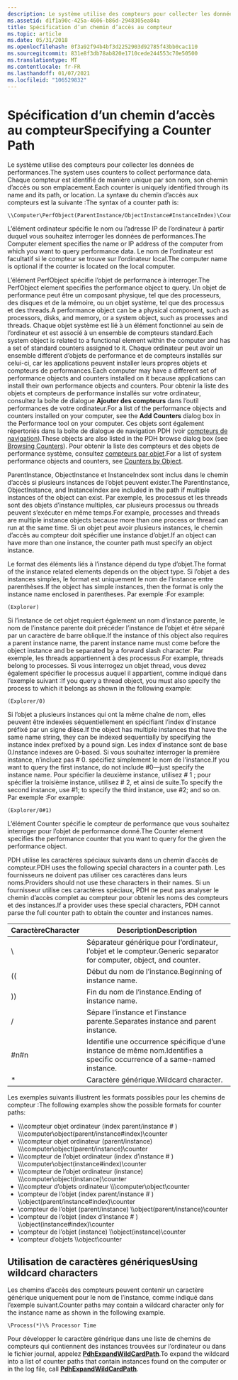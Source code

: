 ```yaml
---
description: Le système utilise des compteurs pour collecter les données de performances.
ms.assetid: d1f1a90c-425a-4606-b86d-2948305ea84a
title: Spécification d’un chemin d’accès au compteur
ms.topic: article
ms.date: 05/31/2018
ms.openlocfilehash: 0f3a92f94b4bf3d2252903d92785f43bb0cac110
ms.sourcegitcommit: 831e8f3db78ab820e1710cede244553c70e50500
ms.translationtype: MT
ms.contentlocale: fr-FR
ms.lasthandoff: 01/07/2021
ms.locfileid: "106529832"
---
```

# <a name="specifying-a-counter-path"></a><span data-ttu-id="dd7c8-103">Spécification d’un chemin d’accès au compteur</span><span class="sxs-lookup"><span data-stu-id="dd7c8-103">Specifying a Counter Path</span></span>

<span data-ttu-id="dd7c8-104">Le système utilise des compteurs pour collecter les données de performances.</span><span class="sxs-lookup"><span data-stu-id="dd7c8-104">The system uses counters to collect performance data.</span></span> <span data-ttu-id="dd7c8-105">Chaque compteur est identifié de manière unique par son nom, son chemin d’accès ou son emplacement.</span><span class="sxs-lookup"><span data-stu-id="dd7c8-105">Each counter is uniquely identified through its name and its path, or location.</span></span> <span data-ttu-id="dd7c8-106">La syntaxe du chemin d’accès aux compteurs est la suivante :</span><span class="sxs-lookup"><span data-stu-id="dd7c8-106">The syntax of a counter path is:</span></span>

``` syntax
\\Computer\PerfObject(ParentInstance/ObjectInstance#InstanceIndex)\Counter
```

<span data-ttu-id="dd7c8-107">L’élément ordinateur spécifie le nom ou l’adresse IP de l’ordinateur à partir duquel vous souhaitez interroger les données de performances.</span><span class="sxs-lookup"><span data-stu-id="dd7c8-107">The Computer element specifies the name or IP address of the computer from which you want to query performance data.</span></span> <span data-ttu-id="dd7c8-108">Le nom de l’ordinateur est facultatif si le compteur se trouve sur l’ordinateur local.</span><span class="sxs-lookup"><span data-stu-id="dd7c8-108">The computer name is optional if the counter is located on the local computer.</span></span>

<span data-ttu-id="dd7c8-109">L’élément PerfObject spécifie l’objet de performance à interroger.</span><span class="sxs-lookup"><span data-stu-id="dd7c8-109">The PerfObject element specifies the performance object to query.</span></span> <span data-ttu-id="dd7c8-110">Un objet de performance peut être un composant physique, tel que des processeurs, des disques et de la mémoire, ou un objet système, tel que des processus et des threads.</span><span class="sxs-lookup"><span data-stu-id="dd7c8-110">A performance object can be a physical component, such as processors, disks, and memory, or a system object, such as processes and threads.</span></span> <span data-ttu-id="dd7c8-111">Chaque objet système est lié à un élément fonctionnel au sein de l’ordinateur et est associé à un ensemble de compteurs standard.</span><span class="sxs-lookup"><span data-stu-id="dd7c8-111">Each system object is related to a functional element within the computer and has a set of standard counters assigned to it.</span></span> <span data-ttu-id="dd7c8-112">Chaque ordinateur peut avoir un ensemble différent d’objets de performance et de compteurs installés sur celui-ci, car les applications peuvent installer leurs propres objets et compteurs de performances.</span><span class="sxs-lookup"><span data-stu-id="dd7c8-112">Each computer may have a different set of performance objects and counters installed on it because applications can install their own performance objects and counters.</span></span> <span data-ttu-id="dd7c8-113">Pour obtenir la liste des objets et compteurs de performance installés sur votre ordinateur, consultez la boîte de dialogue **Ajouter des compteurs** dans l’outil performances de votre ordinateur.</span><span class="sxs-lookup"><span data-stu-id="dd7c8-113">For a list of the performance objects and counters installed on your computer, see the **Add Counters** dialog box in the Performance tool on your computer.</span></span> <span data-ttu-id="dd7c8-114">Ces objets sont également répertoriés dans la boîte de dialogue de navigation PDH (voir [compteurs de navigation](browsing-counters.md)).</span><span class="sxs-lookup"><span data-stu-id="dd7c8-114">These objects are also listed in the PDH browse dialog box (see [Browsing Counters](browsing-counters.md)).</span></span> <span data-ttu-id="dd7c8-115">Pour obtenir la liste des compteurs et des objets de performance système, consultez [compteurs par objet](/previous-versions/windows/it-pro/windows-server-2003/cc783073(v=ws.10)).</span><span class="sxs-lookup"><span data-stu-id="dd7c8-115">For a list of system performance objects and counters, see [Counters by Object](/previous-versions/windows/it-pro/windows-server-2003/cc783073(v=ws.10)).</span></span>

<span data-ttu-id="dd7c8-116">ParentInstance, ObjectInstance et InstanceIndex sont inclus dans le chemin d’accès si plusieurs instances de l’objet peuvent exister.</span><span class="sxs-lookup"><span data-stu-id="dd7c8-116">The ParentInstance, ObjectInstance, and InstanceIndex are included in the path if multiple instances of the object can exist.</span></span> <span data-ttu-id="dd7c8-117">Par exemple, les processus et les threads sont des objets d’instance multiples, car plusieurs processus ou threads peuvent s’exécuter en même temps.</span><span class="sxs-lookup"><span data-stu-id="dd7c8-117">For example, processes and threads are multiple instance objects because more than one process or thread can run at the same time.</span></span> <span data-ttu-id="dd7c8-118">Si un objet peut avoir plusieurs instances, le chemin d’accès au compteur doit spécifier une instance d’objet.</span><span class="sxs-lookup"><span data-stu-id="dd7c8-118">If an object can have more than one instance, the counter path must specify an object instance.</span></span>

<span data-ttu-id="dd7c8-119">Le format des éléments liés à l’instance dépend du type d’objet.</span><span class="sxs-lookup"><span data-stu-id="dd7c8-119">The format of the instance related elements depends on the object type.</span></span> <span data-ttu-id="dd7c8-120">Si l’objet a des instances simples, le format est uniquement le nom de l’instance entre parenthèses.</span><span class="sxs-lookup"><span data-stu-id="dd7c8-120">If the object has simple instances, then the format is only the instance name enclosed in parentheses.</span></span> <span data-ttu-id="dd7c8-121">Par exemple :</span><span class="sxs-lookup"><span data-stu-id="dd7c8-121">For example:</span></span>

``` syntax
(Explorer)
```

<span data-ttu-id="dd7c8-122">Si l’instance de cet objet requiert également un nom d’instance parente, le nom de l’instance parente doit précéder l’instance de l’objet et être séparé par un caractère de barre oblique.</span><span class="sxs-lookup"><span data-stu-id="dd7c8-122">If the instance of this object also requires a parent instance name, the parent instance name must come before the object instance and be separated by a forward slash character.</span></span> <span data-ttu-id="dd7c8-123">Par exemple, les threads appartiennent à des processus.</span><span class="sxs-lookup"><span data-stu-id="dd7c8-123">For example, threads belong to processes.</span></span> <span data-ttu-id="dd7c8-124">Si vous interrogez un objet thread, vous devez également spécifier le processus auquel il appartient, comme indiqué dans l’exemple suivant :</span><span class="sxs-lookup"><span data-stu-id="dd7c8-124">If you query a thread object, you must also specify the process to which it belongs as shown in the following example:</span></span>

``` syntax
(Explorer/0)
```

<span data-ttu-id="dd7c8-125">Si l’objet a plusieurs instances qui ont la même chaîne de nom, elles peuvent être indexées séquentiellement en spécifiant l’index d’instance préfixé par un signe dièse.</span><span class="sxs-lookup"><span data-stu-id="dd7c8-125">If the object has multiple instances that have the same name string, they can be indexed sequentially by specifying the instance index prefixed by a pound sign.</span></span> <span data-ttu-id="dd7c8-126">Les index d’instance sont de base 0.</span><span class="sxs-lookup"><span data-stu-id="dd7c8-126">Instance indexes are 0-based.</span></span> <span data-ttu-id="dd7c8-127">Si vous souhaitez interroger la première instance, n’incluez pas \# 0. spécifiez simplement le nom de l’instance.</span><span class="sxs-lookup"><span data-stu-id="dd7c8-127">If you want to query the first instance, do not include \#0—just specify the instance name.</span></span> <span data-ttu-id="dd7c8-128">Pour spécifier la deuxième instance, utilisez \# 1 ; pour spécifier la troisième instance, utilisez \# 2, et ainsi de suite.</span><span class="sxs-lookup"><span data-stu-id="dd7c8-128">To specify the second instance, use \#1; to specify the third instance, use \#2; and so on.</span></span> <span data-ttu-id="dd7c8-129">Par exemple :</span><span class="sxs-lookup"><span data-stu-id="dd7c8-129">For example:</span></span>

``` syntax
(Explorer/0#1)
```

<span data-ttu-id="dd7c8-130">L’élément Counter spécifie le compteur de performance que vous souhaitez interroger pour l’objet de performance donné.</span><span class="sxs-lookup"><span data-stu-id="dd7c8-130">The Counter element specifies the performance counter that you want to query for the given the performance object.</span></span>

<span data-ttu-id="dd7c8-131">PDH utilise les caractères spéciaux suivants dans un chemin d’accès de compteur.</span><span class="sxs-lookup"><span data-stu-id="dd7c8-131">PDH uses the following special characters in a counter path.</span></span> <span data-ttu-id="dd7c8-132">Les fournisseurs ne doivent pas utiliser ces caractères dans leurs noms.</span><span class="sxs-lookup"><span data-stu-id="dd7c8-132">Providers should not use these characters in their names.</span></span> <span data-ttu-id="dd7c8-133">Si un fournisseur utilise ces caractères spéciaux, PDH ne peut pas analyser le chemin d’accès complet au compteur pour obtenir les noms des compteurs et des instances.</span><span class="sxs-lookup"><span data-stu-id="dd7c8-133">If a provider uses these special characters, PDH cannot parse the full counter path to obtain the counter and instances names.</span></span>



| <span data-ttu-id="dd7c8-134">Caractère</span><span class="sxs-lookup"><span data-stu-id="dd7c8-134">Character</span></span> | <span data-ttu-id="dd7c8-135">Description</span><span class="sxs-lookup"><span data-stu-id="dd7c8-135">Description</span></span>                                                |
|-----------|------------------------------------------------------------|
| \\        | <span data-ttu-id="dd7c8-136">Séparateur générique pour l’ordinateur, l’objet et le compteur.</span><span class="sxs-lookup"><span data-stu-id="dd7c8-136">Generic separator for computer, object, and counter.</span></span>       |
| <span data-ttu-id="dd7c8-137">(</span><span class="sxs-lookup"><span data-stu-id="dd7c8-137">(</span></span>         | <span data-ttu-id="dd7c8-138">Début du nom de l’instance.</span><span class="sxs-lookup"><span data-stu-id="dd7c8-138">Beginning of instance name.</span></span>                                |
| <span data-ttu-id="dd7c8-139">)</span><span class="sxs-lookup"><span data-stu-id="dd7c8-139">)</span></span>         | <span data-ttu-id="dd7c8-140">Fin du nom de l’instance.</span><span class="sxs-lookup"><span data-stu-id="dd7c8-140">Ending of instance name.</span></span>                                   |
| /         | <span data-ttu-id="dd7c8-141">Sépare l’instance et l’instance parente.</span><span class="sxs-lookup"><span data-stu-id="dd7c8-141">Separates instance and parent instance.</span></span>                    |
| <span data-ttu-id="dd7c8-142">\#n</span><span class="sxs-lookup"><span data-stu-id="dd7c8-142">\#n</span></span>       | <span data-ttu-id="dd7c8-143">Identifie une occurrence spécifique d’une instance de même nom.</span><span class="sxs-lookup"><span data-stu-id="dd7c8-143">Identifies a specific occurrence of a same-named instance.</span></span> |
| \*        | <span data-ttu-id="dd7c8-144">Caractère générique.</span><span class="sxs-lookup"><span data-stu-id="dd7c8-144">Wildcard character.</span></span>                                        |



 

<span data-ttu-id="dd7c8-145">Les exemples suivants illustrent les formats possibles pour les chemins de compteur :</span><span class="sxs-lookup"><span data-stu-id="dd7c8-145">The following examples show the possible formats for counter paths:</span></span>

-   <span data-ttu-id="dd7c8-146">\\\\\\compteur objet ordinateur (index parent/instance \# ) \\</span><span class="sxs-lookup"><span data-stu-id="dd7c8-146">\\\\computer\\object(parent/instance\#index)\\counter</span></span>
-   <span data-ttu-id="dd7c8-147">\\\\\\compteur objet ordinateur (parent/instance) \\</span><span class="sxs-lookup"><span data-stu-id="dd7c8-147">\\\\computer\\object(parent/instance)\\counter</span></span>
-   <span data-ttu-id="dd7c8-148">\\\\\\compteur de l’objet ordinateur (index d’instance \# ) \\</span><span class="sxs-lookup"><span data-stu-id="dd7c8-148">\\\\computer\\object(instance\#index)\\counter</span></span>
-   <span data-ttu-id="dd7c8-149">\\\\\\compteur de l’objet ordinateur (instance) \\</span><span class="sxs-lookup"><span data-stu-id="dd7c8-149">\\\\computer\\object(instance)\\counter</span></span>
-   <span data-ttu-id="dd7c8-150">\\\\\\compteur d’objets ordinateur \\</span><span class="sxs-lookup"><span data-stu-id="dd7c8-150">\\\\computer\\object\\counter</span></span>
-   <span data-ttu-id="dd7c8-151">\\compteur de l’objet (index parent/instance \# ) \\</span><span class="sxs-lookup"><span data-stu-id="dd7c8-151">\\object(parent/instance\#index)\\counter</span></span>
-   <span data-ttu-id="dd7c8-152">\\compteur de l’objet (parent/instance) \\</span><span class="sxs-lookup"><span data-stu-id="dd7c8-152">\\object(parent/instance)\\counter</span></span>
-   <span data-ttu-id="dd7c8-153">\\compteur de l’objet (index d’instance \# ) \\</span><span class="sxs-lookup"><span data-stu-id="dd7c8-153">\\object(instance\#index)\\counter</span></span>
-   <span data-ttu-id="dd7c8-154">\\compteur de l’objet (instance) \\</span><span class="sxs-lookup"><span data-stu-id="dd7c8-154">\\object(instance)\\counter</span></span>
-   <span data-ttu-id="dd7c8-155">\\compteur d’objets \\</span><span class="sxs-lookup"><span data-stu-id="dd7c8-155">\\object\\counter</span></span>

## <a name="using-wildcard-characters"></a><span data-ttu-id="dd7c8-156">Utilisation de caractères génériques</span><span class="sxs-lookup"><span data-stu-id="dd7c8-156">Using wildcard characters</span></span>

<span data-ttu-id="dd7c8-157">Les chemins d’accès des compteurs peuvent contenir un caractère générique uniquement pour le nom de l’instance, comme indiqué dans l’exemple suivant.</span><span class="sxs-lookup"><span data-stu-id="dd7c8-157">Counter paths may contain a wildcard character only for the instance name as shown in the following example.</span></span>

``` syntax
\Process(*)\% Processor Time
```

<span data-ttu-id="dd7c8-158">Pour développer le caractère générique dans une liste de chemins de compteurs qui contiennent des instances trouvées sur l’ordinateur ou dans le fichier journal, appelez [**PdhExpandWildCardPath**](/windows/desktop/api/Pdh/nf-pdh-pdhexpandwildcardpatha).</span><span class="sxs-lookup"><span data-stu-id="dd7c8-158">To expand the wildcard into a list of counter paths that contain instances found on the computer or in the log file, call [**PdhExpandWildCardPath**](/windows/desktop/api/Pdh/nf-pdh-pdhexpandwildcardpatha).</span></span>

 

 
